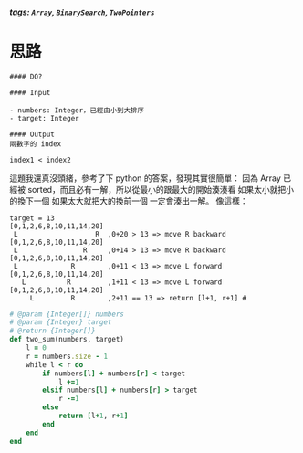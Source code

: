##### tags: `Array`, `BinarySearch`, `TwoPointers`

# 思路

```ad-note
#### DO?

#### Input

- numbers: Integer，已經由小到大排序
- target: Integer

#### Output
兩數字的 index

index1 < index2
```

這題我還真沒頭緒，參考了下 python 的答案，發現其實很簡單：
因為 Array 已經被 sorted，而且必有一解，所以從最小的跟最大的開始湊湊看
如果太小就把小的換下一個
如果太大就把大的換前一個
一定會湊出一解。
像這樣：

```plaintext
target = 13
[0,1,2,6,8,10,11,14,20]
 L                   R  ,0+20 > 13 => move R backward
[0,1,2,6,8,10,11,14,20]
 L                R     ,0+14 > 13 => move R backward
[0,1,2,6,8,10,11,14,20]
 L             R        ,0+11 < 13 => move L forward
[0,1,2,6,8,10,11,14,20]
   L          R         ,1+11 < 13 => move L forward
[0,1,2,6,8,10,11,14,20]
     L         R        ,2+11 == 13 => return [l+1, r+1] #
```

```ruby
# @param {Integer[]} numbers
# @param {Integer} target
# @return {Integer[]}
def two_sum(numbers, target)
    l = 0
    r = numbers.size - 1
    while l < r do
        if numbers[l] + numbers[r] < target
            l +=1
        elsif numbers[l] + numbers[r] > target
            r -=1
        else
            return [l+1, r+1]
        end
    end
end
```
